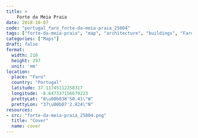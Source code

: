```yaml
---
title: > 
    Forte da Meia Praia
date: 2018-10-07
code: "portugal_faro_forte-da-meia-praia_25804"
tags: ["forte-da-meia-praia", "map", "architecture", "buildings", "Faro", "Portugal"]
categories: ["Maps"]
draft: false
format:
  width: 210
  height: 297
  unit: 'mm'
location:
  place: "Faro"
  country: "Portugal"
  latitude: 37.11745112258317
  longitude: -8.647337156679223
  prettyLat: "8\u00b038'50.41\"W"
  prettyLon: "37\u00b07'2.824\"N"
resources:
- src: "forte-da-meia-praia_25804.png"
  title: "Cover"
  name: cover
---
```

